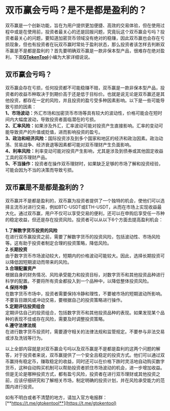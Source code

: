# 双币赢会亏吗？是不是都是盈利的？

双币赢是一个创新功能，旨在为用户提供更加便捷、高效的交易体验，但在使用过程中或是在使用前，投资者最关心的还是回报问题，究竟玩这个双币赢会亏吗？投资者最关心的问题，要知道加密货币领域没有绝对的稳赚，因此双币赢也会存在亏损现象，但也有投资者在玩双币赢时常处于盈利状态，那么投资者该怎样去判断双币赢是不是都是盈利的？首先要明确双币赢是一款非保本型产品，很难存在绝对盈利，下面[**GTokenTool**](https://docs.gtokentool.com)小编为大家详细说说。

## 双币赢会亏吗？

双币赢会存在亏损，任何投资都不可能稳赚不赔，双币赢是一款非保本型产品，投资者的收益币种取决于到期价高于还是低于目标价。也就是说无论是双币赢还是其他投资，都存在一定的风险，并且投资的盈亏受多种因素影响。以下是一些可能导致亏损的因素：\
**1、市场波动：**&#x5916;汇市场和加密货币市场等具有较大的波动性，价格可能会在短时间内大幅度波动，导致投资者面临潜在的亏损。\
**2、汇率风险：**&#x5982;果涉及外汇，汇率波动可能对投资产生直接影响。汇率的变动可能导致资产的升值或贬值，进而影响投资的盈亏。\
**3、政治和经济风险：**&#x56FD;际投资涉及到多个国家和地区的经济和政治因素。政治动荡、贸易战争、经济衰退等因素都可能对双币理财产生负面影响。\
**4、利率风险：**&#x5229;率变动可能对投资产生影响，尤其是涉及到债券或其他固定收益工具的双币理财产品。\
**5、不当操作：**&#x6295;资者在操作双币理财时，如果缺乏足够的市场了解和投资经验，可能会因为不当的决策而导致亏损。

## 双币赢是不是都是盈利的？

双币赢并不是都是盈利的，双币赢为投资者提供了一个独特的机会，使他们可以选择主流币对进行交易，例如BTC-USDT或ETH-USDT，从而在市场上实现收益最大化。通过双币赢，用户不仅可以享受交易的便利，还可以在申购后享受任一币种的稳定收益，但还是存在投资风险。投资者可以从以下6个方面去提高盈利机会：

**1.了解数字货币投资的风险**\
在进行双币赢投资之前，需要了解数字货币的投资风险，包括波动性、市场风险等。这有助于投资者制定合理的投资策略，降低风险。\
**2.长期投资**\
由于数字货币市场波动较大，短期内的价格波动可能较大。因此，选择长期投资可以降低因短期波动而带来的风险。\
**3.合理配置资产**\
根据自身的财务情况、风险承受能力和投资目标，对数字货币和其他投资品种进行科学的配置。不要将所有资金都投入到一个品种中，以降低整体投资风险。\
**4.保持冷静**\
在数字货币市场中，投资者需要保持冷静和理性，不要被市场的短期波动所影响。不要盲目跟风或冲动交易，要根据自己的投资策略进行操作。\
**5.定期评估投资组合**\
定期评估自己的投资组合，包括数字货币和其他投资品种的表现。如果发现某个品种的表现不佳或存在风险，需要及时调整投资策略。\
**6.遵守法律法规**\
在进行数字货币投资时，需要遵守相关的法律法规和监管规定。不要参与非法交易或涉及洗钱等行为。

以上全部内容就是对双币赢会亏吗以及双币赢是不是都是盈利的这两个问题的解答，对于投资者来说，双币赢提供了一个安全且稳定的投资方式。他们可以通过双币赢持有稳定币，赚取稳定的收益，同时还可以在价格下跌时灵活地自动购买数字货币，这种自动购买机制可以帮助投资者抓住市场波动的机会，进一步增加收益。但是无论是哪种投资方式，都有盈亏风险，投资者在进行双币理财或其他投资之前，应该仔细研究和了解相关市场，制定明确的投资计划，并在风险承受能力的范围内进行投资。

如有不明白或者不清楚的地方，请加入官方电报群：[**https://t.me/gtokentool**](https://t.me/gtokentool)
